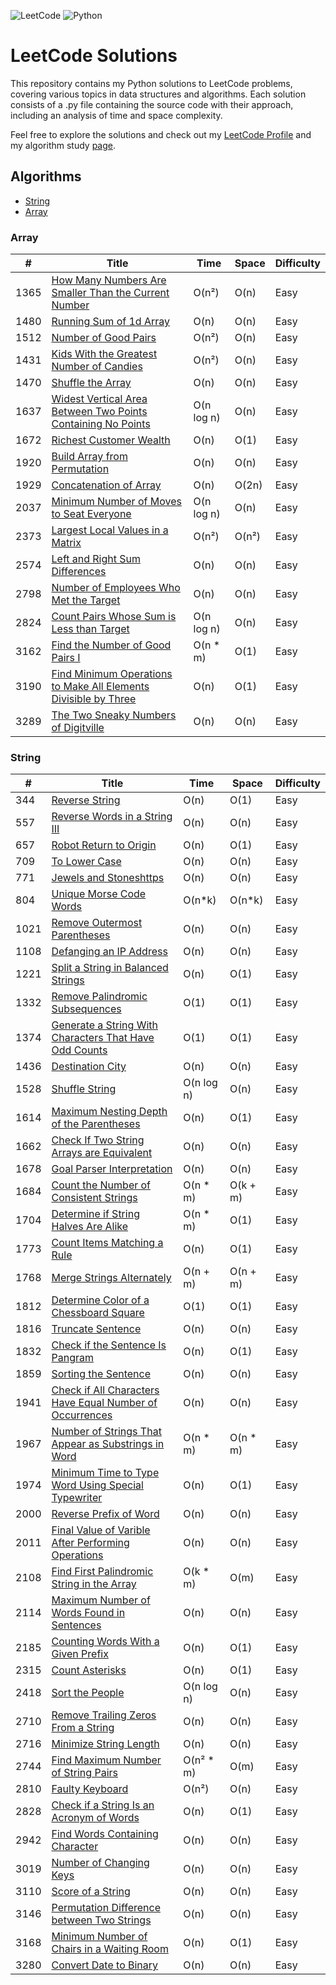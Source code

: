 ![LeetCode](https://img.shields.io/badge/LeetCode-000000?style=for-the-badge&logo=LeetCode&logoColor=#d16c06) ![Python](https://img.shields.io/badge/python-3670A0?style=for-the-badge&logo=python&logoColor=ffdd54)

# LeetCode Solutions

This repository contains my Python solutions to LeetCode problems, covering various topics in data structures and algorithms. Each solution consists of a .py file 
containing the source code with their approach, including an analysis of time and space complexity.

Feel free to explore the solutions and check out my [LeetCode Profile](https://leetcode.com/u/vitorAugusto2/) and my algorithm study [page](http://vitoralp.notion.site).

## Algorithms

* [String](https://github.com/vitorAugusto2/leetcode-solution/tree/main?tab=readme-ov-file#string)
* [Array](https://github.com/vitorAugusto2/leetcode-solution/tree/main?tab=readme-ov-file#array)
  
### Array

|  #   | Title | Time | Space | Difficulty | 
|------|-------|------|-------|------------|
| 1365 | [How Many Numbers Are Smaller Than the Current Number](https://github.com/vitorAugusto2/leetcode-solution/blob/main/problems/1365.%20How%20Many%20Numbers%20Are%20Smaller%20Than%20the%20Current%20Number.py) | O(n²) | O(n) | Easy |
| 1480 | [Running Sum of 1d Array](https://github.com/vitorAugusto2/leetcode-solution/blob/main/problems/1480.%20Running%20Sum%20of%201d%20Array.py) | O(n) | O(n) | Easy |
| 1512 | [Number of Good Pairs](https://github.com/vitorAugusto2/leetcode-solution/blob/main/problems/1512.%20Number%20of%20Good%20Pairs.py) | O(n²) | O(n) | Easy |
| 1431 | [Kids With the Greatest Number of Candies](https://github.com/vitorAugusto2/leetcode-solution/blob/main/problems/1431.%20Kids%20With%20the%20Greatest%20Number%20of%20Candies.py) | O(n²) | O(n) | Easy |
| 1470 | [Shuffle the Array](https://github.com/vitorAugusto2/leetcode-solution/blob/main/problems/1470.%20Shuffle%20the%20Array.py) | O(n) | O(n) | Easy |
| 1637 | [Widest Vertical Area Between Two Points Containing No Points](https://github.com/vitorAugusto2/leetcode-solution/blob/main/problems/1637.%20Widest%20Vertical%20Area%20Between%20Two%20Points%20Containing%20No%20Points.py) | O(n log n) | O(n) | Easy |
| 1672 | [Richest Customer Wealth](https://github.com/vitorAugusto2/leetcode-solution/blob/main/problems/1672.%20Richest%20Customer%20Wealth.py) | O(n) | O(1) | Easy |
| 1920 | [Build Array from Permutation](https://github.com/vitorAugusto2/leetcode-solution/blob/main/problems/1920.%20Build%20Array%20from%20Permutation.py) | O(n) | O(n) | Easy |
| 1929 | [Concatenation of Array](https://github.com/vitorAugusto2/leetcode-solution/blob/main/problems/1929.%20Concatenation%20of%20Array.py) | O(n) | O(2n) | Easy |
| 2037 | [Minimum Number of Moves to Seat Everyone](https://github.com/vitorAugusto2/leetcode-solution/blob/main/problems/2037.%20Minimum%20Number%20of%20Moves%20to%20Seat%20Everyone.py) | O(n log n) | O(n) | Easy |
| 2373 | [Largest Local Values in a Matrix](https://github.com/vitorAugusto2/leetcode-solution/blob/main/problems/2373.%20Largest%20Local%20Values%20in%20a%20Matrix.py) | O(n²) | O(n²) | Easy |
| 2574 | [Left and Right Sum Differences](https://github.com/vitorAugusto2/leetcode-solution/blob/main/problems/2574.%20Left%20and%20Right%20Sum%20Differences.py) | O(n) | O(n) | Easy |
| 2798 |  [Number of Employees Who Met the Target](https://github.com/vitorAugusto2/leetcode-solution/blob/main/problems/2798.%20Number%20of%20Employees%20Who%20Met%20the%20Target.py) | O(n) | O(n) | Easy |
| 2824 | [Count Pairs Whose Sum is Less than Target](https://github.com/vitorAugusto2/leetcode-solution/blob/main/problems/2824.%20Count%20Pairs%20Whose%20Sum%20is%20Less%20than%20Target.py) | O(n log n) | O(n) | Easy |
| 3162 | [Find the Number of Good Pairs I](https://github.com/vitorAugusto2/leetcode-solution/blob/main/problems/3162.%20Find%20the%20Number%20of%20Good%20Pairs%20I.py) | O(n * m) | O(1) | Easy |
| 3190 | [Find Minimum Operations to Make All Elements Divisible by Three](https://github.com/vitorAugusto2/leetcode-solution/blob/main/problems/3190.%20Find%20Minimum%20Operations%20to%20Make%20All%20Elements%20Divisible%20by%20Three.py) | O(n) | O(1) | Easy |
| 3289 | [The Two Sneaky Numbers of Digitville](https://github.com/vitorAugusto2/leetcode-solution/blob/main/problems/3289.%20The%20Two%20Sneaky%20Numbers%20of%20Digitville.py) | O(n) | O(n) | Easy |

### String

|  #   | Title | Time | Space | Difficulty | 
|------|-------|------|-------|------------|
| 344  | [Reverse String](https://github.com/vitorAugusto2/leetcode-solution/blob/main/problems/344.%20Reverse%20String.py) | O(n) | O(1) | Easy |
| 557  | [Reverse Words in a String III](https://github.com/vitorAugusto2/leetcode-solution/blob/main/problems/557.%20Reverse%20Words%20in%20a%20String%20III.py) | O(n) | O(n) | Easy |
| 657  | [Robot Return to Origin](https://github.com/vitorAugusto2/leetcode-solution/blob/main/problems/657.%20Robot%20Return%20to%20Origin.py) | O(n) | O(1) | Easy |
| 709  | [To Lower Case](https://github.com/vitorAugusto2/leetcode-solution/blob/main/problems/709.%20To%20Lower%20Case.py) | O(n) | O(n) | Easy |
| 771  | [Jewels and Stoneshttps](https://github.com/vitorAugusto2/leetcode-solution/blob/main/problems/771.%20Jewels%20and%20Stones.py) | O(n) | O(n) | Easy |
| 804  | [Unique Morse Code Words](https://github.com/vitorAugusto2/leetcode-solution/blob/main/problems/804.%20Unique%20Morse%20Code%20Words.py) | O(n*k) | O(n*k) | Easy |
| 1021 | [Remove Outermost Parentheses](https://github.com/vitorAugusto2/leetcode-solution/blob/main/problems/1021.%20Remove%20Outermost%20Parentheses.py) | O(n) | O(n) | Easy |
| 1108 | [Defanging an IP Address](https://github.com/vitorAugusto2/leetcode-solution/blob/main/problems/1108.%20Defanging%20an%20IP%20Address.py) | O(n) | O(n) | Easy |
| 1221 | [Split a String in Balanced Strings](https://github.com/vitorAugusto2/leetcode-solution/blob/main/problems/1221.%20Split%20a%20String%20in%20Balanced%20Strings.py) | O(n) | O(1) | Easy |
| 1332 | [Remove Palindromic Subsequences](https://github.com/vitorAugusto2/leetcode-solution/blob/main/problems/1332.%20Remove%20Palindromic%20Subsequences.py) | O(1) | O(1) | Easy |
| 1374 | [Generate a String With Characters That Have Odd Counts](https://github.com/vitorAugusto2/leetcode-solution/blob/main/problems/1374.%20Generate%20a%20String%20With%20Characters%20That%20Have%20Odd%20Counts.py) | O(1) | O(1) | Easy |
| 1436 | [Destination City](https://github.com/vitorAugusto2/leetcode-solution/blob/main/problems/1436.%20Destination%20City.py) | O(n) | O(n) | Easy |
| 1528 | [Shuffle String](https://github.com/vitorAugusto2/leetcode-solution/blob/main/problems/1528.%20Shuffle%20String.py) | O(n log n) | O(n)| Easy | 
| 1614 | [Maximum Nesting Depth of the Parentheses](https://github.com/vitorAugusto2/leetcode-solution/blob/main/problems/1614.%20Maximum%20Nesting%20Depth%20of%20the%20Parentheses.py) | O(n) | O(1) | Easy
| 1662 | [Check If Two String Arrays are Equivalent](https://github.com/vitorAugusto2/leetcode-solution/blob/main/problems/1662.%20Check%20If%20Two%20String%20Arrays%20are%20Equivalent.py) | O(n) | O(n) | Easy |
| 1678 | [Goal Parser Interpretation](https://github.com/vitorAugusto2/leetcode-solution/blob/main/problems/1678.%20Goal%20Parser%20Interpretation.py) | O(n) | O(n) | Easy |
| 1684 | [Count the Number of Consistent Strings](https://github.com/vitorAugusto2/leetcode-solution/blob/main/problems/1684.%20Count%20the%20Number%20of%20Consistent%20Strings.py) | O(n * m) | O(k + m) | Easy | 
| 1704 | [Determine if String Halves Are Alike](https://github.com/vitorAugusto2/leetcode-solution/blob/main/problems/1704.%20Determine%20if%20String%20Halves%20Are%20Alike.py) | O(n * m) | O(1) | Easy |
| 1773 | [Count Items Matching a Rule](https://github.com/vitorAugusto2/leetcode-solution/blob/main/problems/1773.%20Count%20Items%20Matching%20a%20Rule.py) | O(n) | O(1) | Easy |
| 1768 | [Merge Strings Alternately](https://github.com/vitorAugusto2/leetcode-solution/blob/main/problems/1768.%20Merge%20Strings%20Alternately.py) | O(n + m) | O(n + m) | Easy |
| 1812 | [Determine Color of a Chessboard Square](https://github.com/vitorAugusto2/leetcode-solution/blob/main/problems/1812.%20Determine%20Color%20of%20a%20Chessboard%20Square.py) | O(1) | O(1) | Easy |
| 1816 | [Truncate Sentence](https://github.com/vitorAugusto2/leetcode-solution/blob/main/problems/1816.%20Truncate%20Sentence.py) | O(n) | O(n) | Easy |
| 1832 | [Check if the Sentence Is Pangram](https://github.com/vitorAugusto2/leetcode-solution/blob/main/problems/1832.%20Check%20if%20the%20Sentence%20Is%20Pangram.py) | O(n) | O(1) | Easy |
| 1859 | [Sorting the Sentence](https://github.com/vitorAugusto2/leetcode-solution/blob/main/problems/1859.%20Sorting%20the%20Sentence.py) | O(n) | O(n) | Easy |
| 1941 | [Check if All Characters Have Equal Number of Occurrences](https://github.com/vitorAugusto2/leetcode-solution/blob/main/problems/1941.%20Check%20if%20All%20Characters%20Have%20Equal%20Number%20of%20Occurrences.py) | O(n) | O(n) | Easy |
| 1967 | [Number of Strings That Appear as Substrings in Word](https://github.com/vitorAugusto2/leetcode-solution/blob/main/problems/1967.%20Number%20of%20Strings%20That%20Appear%20as%20Substrings%20in%20Word.py) | O(n * m) | O(n * m) | Easy |
| 1974 | [Minimum Time to Type Word Using Special Typewriter](https://github.com/vitorAugusto2/leetcode-solution/blob/main/problems/1974.%20Minimum%20Time%20to%20Type%20Word%20Using%20Special%20Typewriter.py) | O(n) | O(1) | Easy | 
| 2000 | [Reverse Prefix of Word](https://github.com/vitorAugusto2/leetcode-solution/blob/main/problems/2000.%20Reverse%20Prefix%20of%20Word.py) | O(n) | O(n) | Easy |
| 2011 | [Final Value of Varible After Performing Operations](https://github.com/vitorAugusto2/leetcode-solution/blob/main/problems/2011.%20Final%20Value%20of%20Varible%20After%20Performing%20Operations.py) | O(n) | O(n) | Easy |
| 2108 | [Find First Palindromic String in the Array](https://github.com/vitorAugusto2/leetcode-solution/blob/main/problems/2108.%20Find%20First%20Palindromic%20String%20in%20the%20Array.py) | O(k * m) | O(m) | Easy |
| 2114 | [Maximum Number of Words Found in Sentences](https://github.com/vitorAugusto2/leetcode-solution/blob/main/problems/2114.%20Maximum%20Number%20of%20Words%20Found%20in%20Sentences.py) | O(n) | O(n) | Easy |
| 2185 | [Counting Words With a Given Prefix](https://github.com/vitorAugusto2/leetcode-solution/blob/main/problems/2185.%20Counting%20Words%20With%20a%20Given%20Prefix.py) | O(n) | O(1) | Easy |
| 2315 | [Count Asterisks](https://github.com/vitorAugusto2/leetcode-solution/blob/main/problems/2315.%20Count%20Asterisks.py) | O(n) | O(1) | Easy |
| 2418 | [Sort the People](https://github.com/vitorAugusto2/leetcode-solution/blob/main/problems/2418.%20Sort%20the%20People.py) | O(n log n) | O(n)| Easy | 
| 2710 | [Remove Trailing Zeros From a String](https://github.com/vitorAugusto2/leetcode-solution/blob/main/problems/2710.%20Remove%20Trailing%20Zeros%20From%20a%20String.py) | O(n) | O(n) | Easy |
| 2716 | [Minimize String Length](https://github.com/vitorAugusto2/leetcode-solution/blob/main/problems/2716.%20Minimize%20String%20Length.py) | O(n) | O(n) | Easy | 
| 2744 | [Find Maximum Number of String Pairs](https://github.com/vitorAugusto2/leetcode-solution/blob/main/problems/2744.%20Find%20Maximum%20Number%20of%20String%20Pairs.py) | O(n² * m) | O(m) | Easy |
| 2810 | [Faulty Keyboard](https://github.com/vitorAugusto2/leetcode-solution/blob/main/problems/2810.%20Faulty%20Keyboard.py) | O(n²) | O(n) | Easy |
| 2828 | [Check if a String Is an Acronym of Words](https://github.com/vitorAugusto2/leetcode-solution/blob/main/problems/2828.%20Check%20if%20a%20String%20Is%20an%20Acronym%20of%20Words.py) | O(n) | O(1) | Easy |
| 2942 | [Find Words Containing Character](https://github.com/vitorAugusto2/leetcode-solution/blob/main/problems/2942.%20Find%20Words%20Containing%20Character.py) | O(n) | O(n) | Easy |
| 3019 | [Number of Changing Keys](https://github.com/vitorAugusto2/leetcode-solution/blob/main/problems/3019.%20Number%20of%20Changing%20Keys.py) | O(n) | O(n) | Easy | 
| 3110 | [Score of a String](https://github.com/vitorAugusto2/leetcode-solution/blob/main/problems/3110.%20Score%20of%20a%20String.py) | O(n) | O(n) | Easy |
| 3146 | [Permutation Difference between Two Strings](https://github.com/vitorAugusto2/leetcode-solution/blob/main/problems/3146.%20Permutation%20Difference%20between%20Two%20Strings.py) | O(n) | O(n) | Easy |
| 3168 | [Minimum Number of Chairs in a Waiting Room](https://github.com/vitorAugusto2/leetcode-solution/blob/main/problems/3168.%20Minimum%20Number%20of%20Chairs%20in%20a%20Waiting%20Room.py) | O(n) | O(1) | Easy |
| 3280 | [Convert Date to Binary](https://github.com/vitorAugusto2/leetcode-solution/blob/main/problems/3280.%20Convert%20Date%20to%20Binary.py) | O(n) | O(n) | Easy |
